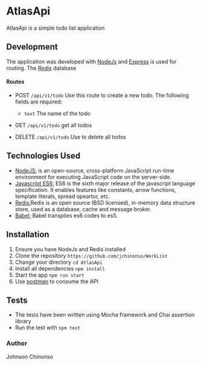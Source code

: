 

# AtlasApi
AtlasApi is a simple todo list application

Development
-------------
The application was developed with [NodeJs](http://nodejs.org) and [Express](http://expressjs.com) is used for routing. The [Redis](https://www.redis.io) database



#### Routes
  
* POST `/api/v1/todo` Use this route to create a new todo. The following fields are required:
  * `text` The name of the todo

* GET `/api/v1/todo` get all todos
  
* DELETE `/api/v1/todo` Use to delete all todos
  


Technologies Used
-----------------

* [NodeJS:](https://nodejs.org/en/) is an open-source, cross-platform JavaScript run-time environment for executing JavaScript code on the server-side.
* [Javascript ES6:](https://en.wikipedia.org/wiki/ECMAScript) ES6 is the sixth major release of the javascript language specification. It enables features like constants, arrow functions, template literals, spread opeartor, etc.
* [Redis:](https://www.redis.io/)Redis is an open source (BSD licensed), in-memory data structure store, used as a database, cache and message broker. 
* [Babel:](https://babeljs.io/)  Babel transpiles es6 codes to es5.


Installation
------------
1.  Ensure you have NodeJs and Redis installed
2.  Clone the repository `https://github.com/jchinonso/WorkList`
3.  Change your directory `cd AtlasApi`
4.  Install all dependencies `npm install`
5.  Start the app `npm run start`
7.  Use [postman](https://www.getpostman.com/) to consume the API

Tests
-----
*  The tests have been written using Mocha framework and Chai assertion library
*  Run the test with `npm test`


### Author
Johnson Chinonso
